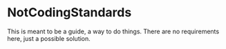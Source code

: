 # NotCodingStandards
This is meant to be a guide, a way to do things. There are no requirements here, just a possible solution.
